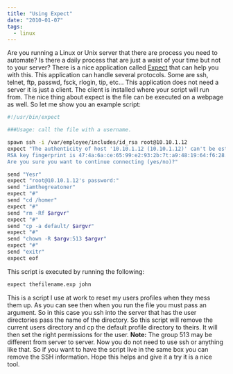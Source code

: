 ```yaml
---
title: "Using Expect"
date: "2010-01-07"
tags:
  - linux
---
```


Are you running a Linux or Unix server that there are process you need to automate? Is there a daily process that are just a waist of your time but not to your server? There is a nice application called [Expect](https://expect.nist.gov/) that can help you with this. This application can handle several protocols. Some are ssh, telnet, ftp, passwd, fsck, rlogin, tip, etc… This application does not need a server it is just a client. The client is installed where your script will run from. The nice thing about expect is the file can be executed on a webpage as well. So let me show you an example script:

```bash
#!/usr/bin/expect

###Usage: call the file with a username.

spawn ssh -i /var/employee/includes/id_rsa root@10.10.1.12
expect "The authenticity of host '10.10.1.12 (10.10.1.12)' can't be established.
RSA key fingerprint is 47:4a:6a:ce:65:99:e2:93:2b:7t:a9:48:19:64:f6:28.
Are you sure you want to continue connecting (yes/no)?"

send "Yesr"
expect "root@10.10.1.12's password:"
send "iamthegreatoner"
expect "#"
send "cd /homer"
expect "#"
send "rm -Rf $argvr"
expect "#"
send "cp -a default/ $argvr"
expect "#"
send "chown -R $argv:513 $argvr"
expect "#"
send "exitr"
expect eof
```

This script is executed by running the following:

```bash
expect thefilename.exp john
```

This is a script I use at work to reset my users profiles when they mess them up. As you can see then when you run the file you must pass an argument. So in this case you ssh into the server that has the user directories pass the name of the directory. So this script will remove the current users directory and cp the default profile directory to theirs. It will then set the right permissions for the user. **Note:** The group 513 may be different from server to server. Now you do not need to use ssh or anything like that. So if you want to have the script live in the same box you can remove the SSH information. Hope this helps and give it a try it is a nice tool.
